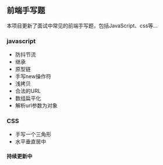 ## 前端手写题

本项目更新了面试中常见的前端手写题，包括JavaScript、css等...

### javascript
- 防抖节流
- 继承
- 原型链
- 手写new操作符
- 浅拷贝
- 合法的URL
- 数组扁平化
- 解析url参数为对象


### CSS
- 手写一个三角形
- 水平垂直居中

#### 持续更新中